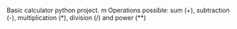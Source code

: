 Basic calculator python project.
m
Operations possible: sum (+), subtraction (-), multiplication (*), division (/) and power (**)
